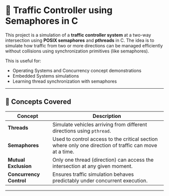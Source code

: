 # 🚦 Traffic Controller using Semaphores in C

This project is a simulation of a **traffic controller system** at a two-way intersection using **POSIX semaphores** and **pthreads** in C. The idea is to simulate how traffic from two or more directions can be managed efficiently without collisions using synchronization primitives (like semaphores).

This is useful for:
- Operating Systems and Concurrency concept demonstrations
- Embedded Systems simulations
- Learning thread synchronization with semaphores

---

## 🧠 Concepts Covered

| Concept            | Description |
|--------------------|-------------|
| **Threads**        | Simulate vehicles arriving from different directions using `pthread`. |
| **Semaphores**     | Used to control access to the critical section where only one direction of traffic can move at a time. |
| **Mutual Exclusion** | Only one thread (direction) can access the intersection at any given moment. |
| **Concurrency Control** | Ensures traffic simulation behaves predictably under concurrent execution. |

---


